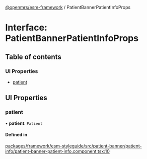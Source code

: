 [@openmrs/esm-framework](../API.md) / PatientBannerPatientInfoProps

# Interface: PatientBannerPatientInfoProps

## Table of contents

### UI Properties

- [patient](PatientBannerPatientInfoProps.md#patient)

## UI Properties

### patient

• **patient**: `Patient`

#### Defined in

[packages/framework/esm-styleguide/src/patient-banner/patient-info/patient-banner-patient-info.component.tsx:10](https://github.com/openmrs/openmrs-esm-core/blob/main/packages/framework/esm-styleguide/src/patient-banner/patient-info/patient-banner-patient-info.component.tsx#L10)
